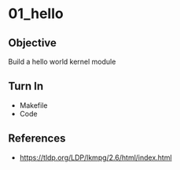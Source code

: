 # 01_hello

## Objective

Build a hello world kernel module 

## Turn In

- Makefile
- Code

## References

- https://tldp.org/LDP/lkmpg/2.6/html/index.html

